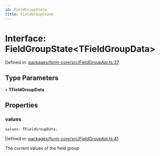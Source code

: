 ```yaml
---
id: FieldGroupState
title: FieldGroupState
---
```


<!-- DO NOT EDIT: this page is autogenerated from the type comments -->

# Interface: FieldGroupState\<TFieldGroupData\>

Defined in: [packages/form-core/src/FieldGroupApi.ts:37](https://github.com/TanStack/form/blob/main/packages/form-core/src/FieldGroupApi.ts#L37)

## Type Parameters

• **TFieldGroupData**

## Properties

### values

```ts
values: TFieldGroupData;
```

Defined in: [packages/form-core/src/FieldGroupApi.ts:41](https://github.com/TanStack/form/blob/main/packages/form-core/src/FieldGroupApi.ts#L41)

The current values of the field group

